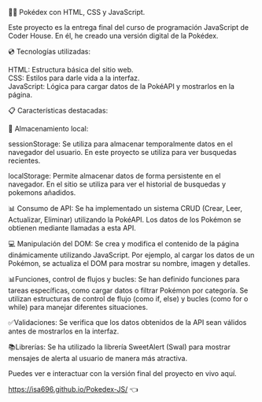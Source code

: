 👨‍💻 Pokédex con HTML, CSS y JavaScript.

Este proyecto es la entrega final del curso de programación JavaScript de Coder House. 
En él, he creado una versión digital de la Pokédex.

💿 Tecnologías utilizadas:

HTML: Estructura básica del sitio web.  
CSS: Estilos para darle vida a la interfaz.  
JavaScript: Lógica para cargar datos de la PokéAPI y mostrarlos en la página.

📋 Características destacadas:

💾 Almacenamiento local:

sessionStorage: Se utiliza para almacenar temporalmente datos en el navegador del usuario.
En este proyecto se utiliza para ver busquedas recientes.

localStorage: Permite almacenar datos de forma persistente en el navegador.
En el sitio se utiliza para ver el historial de busquedas y pokemons añadidos.

📊 Consumo de API:
Se ha implementado un sistema CRUD (Crear, Leer, Actualizar, Eliminar) utilizando la PokéAPI.
Los datos de los Pokémon se obtienen mediante llamadas a esta API.

💻 Manipulación del DOM:
Se crea y modifica el contenido de la página dinámicamente utilizando JavaScript. 
Por ejemplo, al cargar los datos de un Pokémon, se actualiza el DOM para mostrar su nombre, imagen y detalles.

📊Funciones, control de flujos y bucles:
Se han definido funciones para tareas específicas, como cargar datos o filtrar Pokémon por categoría.
Se utilizan estructuras de control de flujo (como if, else) y bucles (como for o while) para manejar diferentes situaciones.

✅Validaciones:
Se verifica que los datos obtenidos de la API sean válidos antes de mostrarlos en la interfaz.

📚Librerías:
Se ha utilizado la librería SweetAlert (Swal) para mostrar mensajes de alerta al usuario de manera más atractiva.


Puedes ver e interactuar con la versión final del proyecto en vivo aquí.

https://isa696.github.io/Pokedex-JS/ 👈
